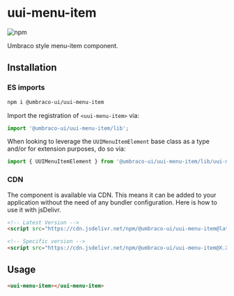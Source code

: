 # uui-menu-item

![npm](https://img.shields.io/npm/v/@umbraco-ui/uui-menu-item?logoColor=%231B264F)

Umbraco style menu-item component.

## Installation

### ES imports

```zsh
npm i @umbraco-ui/uui-menu-item
```

Import the registration of `<uui-menu-item>` via:

```javascript
import '@umbraco-ui/uui-menu-item/lib';
```

When looking to leverage the `UUIMenuItemElement` base class as a type and/or for extension purposes, do so via:

```javascript
import { UUIMenuItemElement } from '@umbraco-ui/uui-menu-item/lib/uui-menu-item.element';
```

### CDN

The component is available via CDN. This means it can be added to your application without the need of any bundler configuration. Here is how to use it with jsDelivr.

```html
<!-- Latest Version -->
<script src="https://cdn.jsdelivr.net/npm/@umbraco-ui/uui-menu-item@latest/dist/uui-menu-item.min.js"></script>

<!-- Specific version -->
<script src="https://cdn.jsdelivr.net/npm/@umbraco-ui/uui-menu-item@X.X.X/dist/uui-menu-item.min.js"></script>
```

## Usage

```html
<uui-menu-item></uui-menu-item>
```
